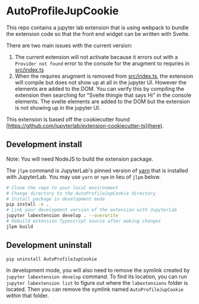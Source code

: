 # AutoProfileJupCookie

This repo contains a jupyter lab extension that is using webpack to bundle the extension code so that the front end widget can be written with Svelte.

There are two main issues with the current version:

1. The current extension will not activate because it errors out with a `Provider not found` error to the console for the arugment to requries in [src/index.ts](index.ts)
2. When the requires arugment is removed from [src/index.ts](index.ts), the extension will compile but does not show up at all in the jupyter UI. However the elements are added to the DOM. You can verify this by compiling the extension then searching for "Svelte thingie that says Hi" in the console elements. The svelte elements are added to the DOM but the extension is not showing up in the jupyter UI.


This extension is based off the cookiecutter found [https://github.com/jupyterlab/extension-cookiecutter-ts](here).



## Development install

Note: You will need NodeJS to build the extension package.

The `jlpm` command is JupyterLab's pinned version of
[yarn](https://yarnpkg.com/) that is installed with JupyterLab. You may use
`yarn` or `npm` in lieu of `jlpm` below.

```bash
# Clone the repo to your local environment
# Change directory to the AutoProfileJupCookie directory
# Install package in development mode
pip install -e .
# Link your development version of the extension with JupyterLab
jupyter labextension develop . --overwrite
# Rebuild extension Typescript source after making changes
jlpm build
```

## Development uninstall

```bash
pip uninstall AutoProfileJupCookie
```

In development mode, you will also need to remove the symlink created by `jupyter labextension develop`
command. To find its location, you can run `jupyter labextension list` to figure out where the `labextensions`
folder is located. Then you can remove the symlink named `AutoProfileJupCookie` within that folder.
